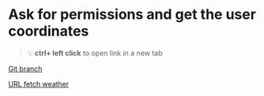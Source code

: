 # Ask for permissions and get the user coordinates 


> :bulb: **ctrl+ left click** to open link in a new tab 

[Git branch](https://github.com/codiku/react-native-meteo/tree/003-EN-coordinates)

[URL fetch weather](https://gist.githubusercontent.com/codiku-dev/0b2a3793672e76fa3936d1a6a62c5d16/raw/e18d4aa62c6044295844fe2cf492edd650276e48/gistfile1.txt)